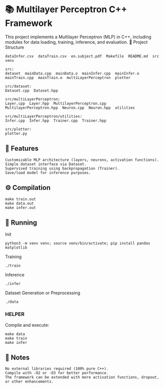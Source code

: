 # 📚 Multilayer Perceptron C++ Framework

This project implements a Multilayer Perceptron (MLP) in C++, including modules for data loading, training, inference, and evaluation.
📁 Project Structure

```
dataInfer.csv  dataTrain.csv  en.subject.pdf  Makefile  README.md  src  venv

src:
dataset  mainData.cpp  mainData.o  mainInfer.cpp  mainInfer.o  mainTrain.cpp  mainTrain.o  multiLayerPerceptron  plotter

src/dataset:
Dataset.cpp  Dataset.hpp

src/multiLayerPerceptron:
Layer.cpp  Layer.hpp  MultilayerPerceptron.cpp  MultilayerPerceptron.hpp  Neuron.cpp  Neuron.hpp  utilities

src/multiLayerPerceptron/utilities:
Infer.cpp  Infer.hpp  Trainer.cpp  Trainer.hpp

src/plotter:
plotter.py
```

## 🧠 Features

    Customizable MLP architecture (layers, neurons, activation functions).
    Simple dataset interface via Dataset.
    Supervised training using backpropagation (Trainer).
    Save/load model for inference purposes.

## ⚙️ Compilation

    make train.out
    make data.out
    make infer.out

## 🚀 Running

Init

    python3 -m venv venv; source venv/bin/activate; pip install pandas matplotlib

Training

    ./train

Inference

    ./infer

Dataset Generation or Preprocessing

    ./data

### HELPER

Compile and execute:

    make data
    make train
    make infer


## 📌 Notes

    No external libraries required (100% pure C++).
    Compile with -O2 or -O3 for better performance.
    The framework can be extended with more activation functions, dropout, or other enhancements.

